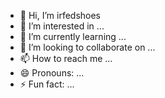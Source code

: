 - 👋 Hi, I’m irfedshoes
- 👀 I’m interested in ...
- 🌱 I’m currently learning ...
- 💞️ I’m looking to collaborate on ...
- 📫 How to reach me ...
- 😄 Pronouns: ...
- ⚡ Fun fact: ...

<!---
MaliyaS199805/MaliyaS199805 is a ✨ special ✨ repository because its `README.md` (this file) appears on your GitHub profile.
https://github.com/MaliyaS199805
--->
